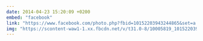 ```yaml
---
date: 2014-04-23 15:20:09 +0200
embed: "facebook"
link: "https://www.facebook.com/photo.php?fbid=10152203943244865&set=a.10150382045299865.355740.580174864&type=3&theater"
img: "https://scontent-waw1-1.xx.fbcdn.net/v/t31.0-8/10005819_10152203943244865_3652566926960761113_o.jpg?oh=fe773798a59c07d449b1e37f72710dca&oe=5961E9E7"
---
```


